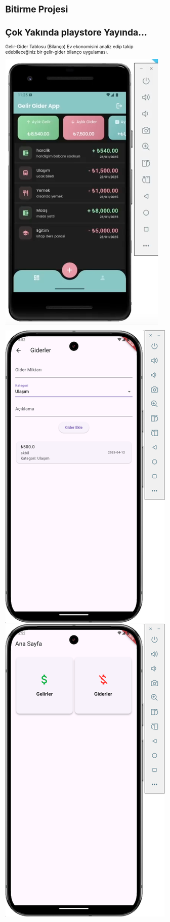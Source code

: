# Bitirme Projesi

# Çok Yakında playstore Yayında...

Gelir-Gider Tablosu (Bilanço)
Ev ekonomisini analiz edip takip edebileceğiniz bir gelir-gider bilanço uygulaması.


![img.png](img.png)

![img_1.png](img_1.png)
![img_2.png](img_2.png)
